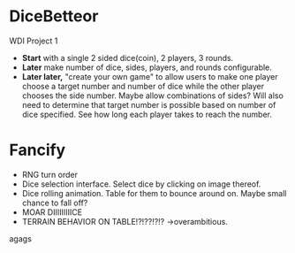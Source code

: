 # DiceBetteor
WDI Project 1

- **Start** with a single 2 sided dice(coin), 2 players, 3 rounds.
- **Later** make number of dice, sides, players, and rounds configurable.
- **Later later,** "create your own game" to allow users to make one player choose a target number and number of dice while the other player chooses the side number. Maybe allow combinations of sides? Will also need to determine that target number is possible based on number of dice specified. See how long each player takes to reach the number.


# Fancify
- RNG turn order
- Dice selection interface. Select dice by clicking on image thereof.
- Dice rolling animation. Table for them to bounce around on. Maybe small chance to fall off?
- MOAR DIIIIIIIIICE
- TERRAIN BEHAVIOR ON TABLE!?!??!?!? ->overambitious.

agags

